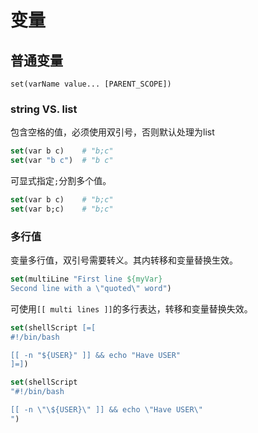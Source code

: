 # 变量

## 普通变量

```
set(varName value... [PARENT_SCOPE])
```

### string VS. list

包含空格的值，必须使用双引号，否则默认处理为list

```cmake
set(var b c)    # "b;c"
set(var "b c")  # "b c"
```

可显式指定`;`分割多个值。

```cmake
set(var b c)    # "b;c"
set(var b;c)    # "b;c"
```

### 多行值

变量多行值，双引号需要转义。其内转移和变量替换生效。

```cmake
set(multiLine "First line ${myVar} 
Second line with a \"quoted\" word")
```

可使用`[[ multi lines ]]`的多行表达，转移和变量替换失效。

```cmake
set(shellScript [=[ 
#!/bin/bash

[[ -n "${USER}" ]] && echo "Have USER" 
]=])
```

```cmake
set(shellScript 
"#!/bin/bash

[[ -n \"\${USER}\" ]] && echo \"Have USER\"
")
```

